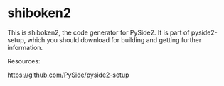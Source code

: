 # shiboken2

This is shiboken2, the code generator for PySide2. It is part of pyside2-setup, which you
should download for building and getting further information.

Resources:

https://github.com/PySide/pyside2-setup
